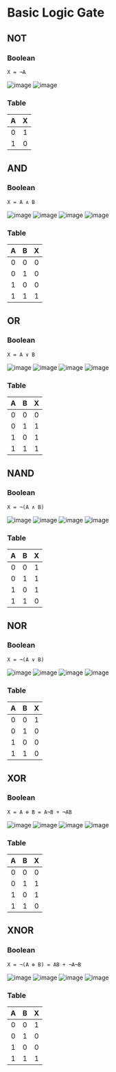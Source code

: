 # Basic Logic Gate    

## NOT   

### Boolean  
```
X = ¬A
```
![image](https://github.com/user-attachments/assets/c1d6bf0a-c663-40f0-afc4-073a2a6c634d)
![image](https://github.com/user-attachments/assets/5ae69fe1-9001-4096-90fc-40784b5c289a)

### Table  
| A |  X  |
|:-:|:---:|
| 0 |  1  |
| 1 |  0  |
## AND   
### Boolean  
```
X = A ∧ B
```
![image](https://github.com/user-attachments/assets/4adc29be-18a0-41aa-a5b1-e75d006d910a)
![image](https://github.com/user-attachments/assets/50b3f235-b6f6-4bcb-aa63-462222f42ea9)
![image](https://github.com/user-attachments/assets/18ae3df4-3257-499e-a9dc-b96ae2fdcd73)
![image](https://github.com/user-attachments/assets/8ee67d16-6fe3-40a9-9cb1-c50155cd0eb6)

### Table  
| A | B |  X  |
|:-:|:-:|:---:|
| 0 | 0 |  0  |
| 0 | 1 |  0  |
| 1 | 0 |  0  |
| 1 | 1 |  1  |
## OR     
### Boolean  
```
X = A ∨ B
```
![image](https://github.com/user-attachments/assets/c0cd2016-3c92-47e4-a388-ee1216a87d7e)
![image](https://github.com/user-attachments/assets/9d877ee4-32e7-4bbe-a076-b1a63246be26)
![image](https://github.com/user-attachments/assets/b4d41c14-3d79-4db0-bb8e-13dd02b0ed0f)
![image](https://github.com/user-attachments/assets/a76b5fac-c94d-4368-8b1b-2e0069827be5)

### Table  
| A | B |  X  |
|:-:|:-:|:---:|
| 0 | 0 |  0  |
| 0 | 1 |  1  |
| 1 | 0 |  1  |
| 1 | 1 |  1  |
## NAND  
### Boolean  
```
X = ¬(A ∧ B)
```
![image](https://github.com/user-attachments/assets/ba666104-b584-4fa0-b0f7-388b0a72ca42)
![image](https://github.com/user-attachments/assets/1fc706a4-4512-4e05-a996-a41fadac9345)
![image](https://github.com/user-attachments/assets/ca2516d4-b78e-4440-9ec3-2872be6e14bd)
![image](https://github.com/user-attachments/assets/f7af1885-692e-4046-9f9f-71186198f9da)

### Table  
| A | B |  X  |
|:-:|:-:|:---:|
| 0 | 0 |  1  |
| 0 | 1 |  1  |
| 1 | 0 |  1  |
| 1 | 1 |  0  |
## NOR  
### Boolean  
```
X = ¬(A ∨ B)
```
![image](https://github.com/user-attachments/assets/0d414073-34c8-4459-9acb-544484740c13)
![image](https://github.com/user-attachments/assets/7e487e37-fc0a-4e8a-99f8-8d53d05a0a80)
![image](https://github.com/user-attachments/assets/05450647-0c23-44c5-9a89-42dc6f4986e1)
![image](https://github.com/user-attachments/assets/fcbd59cf-76e2-40b1-b636-e9b79d54a5c4)

### Table  
| A | B |  X  |
|:-:|:-:|:---:|
| 0 | 0 |  1  |
| 0 | 1 |  0  |
| 1 | 0 |  0  |
| 1 | 1 |  0  |
## XOR  
### Boolean  
```
X = A ⊕ B = A¬B + ¬AB
```
![image](https://github.com/user-attachments/assets/27c15a5e-580f-47a0-9428-ffa405cbacb9)
![image](https://github.com/user-attachments/assets/278fe70d-4549-48d8-8328-b21f5d6f9917)
![image](https://github.com/user-attachments/assets/f575c4e8-38d8-4b3e-abb1-6ccea9aa432d)
![image](https://github.com/user-attachments/assets/c0c9480e-355f-4443-99fc-3d64e90b5549)

### Table  
| A | B |  X  |
|:-:|:-:|:---:|
| 0 | 0 |  0  |
| 0 | 1 |  1  |
| 1 | 0 |  1  |
| 1 | 1 |  0  |
## XNOR  
### Boolean  
```
X = ¬(A ⊕ B) = AB + ¬A¬B
```
![image](https://github.com/user-attachments/assets/847d49a1-3858-43fd-9116-f4ee5ca23495)
![image](https://github.com/user-attachments/assets/51ed0552-7c72-401e-aca1-4f711669c3e5)
![image](https://github.com/user-attachments/assets/a7518e8c-3a0e-4533-9114-ee9f2d6de5e4)
![image](https://github.com/user-attachments/assets/8d78f7dc-b4dc-4e71-afca-534de04ea7ff)




### Table  
| A | B |  X  |
|:-:|:-:|:---:|
| 0 | 0 |  1  |
| 0 | 1 |  0  |
| 1 | 0 |  0  |
| 1 | 1 |  1  |
